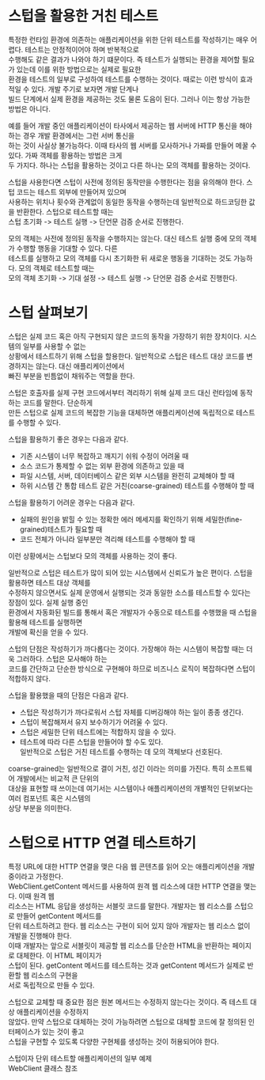 # **스텁을 활용한 거친 테스트**  
특정한 런타임 환경에 의존하는 애플리케이션을 위한 단위 테스트를 작성하기는 매우 어렵다. 테스트는 안정적이어야 하며 반복적으로  
수행해도 같은 결과가 나와야 하기 떄문이다. 즉 테스트가 실행되는 환경을 제어할 필요가 있는데 이를 위한 방법으로는 실제로 필요한  
환경을 테스트의 일부로 구성하여 테스트를 수행하는 것이다. 때로는 이런 방식이 효과적일 수 있다. 개발 주기로 보자면 개발 단계나  
빌드 단계에서 실제 환경을 제공하는 것도 물론 도음이 된다. 그러나 이는 항상 가능한 방법은 아니다.  
  
예를 들어 개발 중인 애플리케이션이 타사에서 제공하는 웹 서버에 HTTP 통신을 해야 하는 경우 개발 환경에서는 그런 서버 통신을  
하는 것이 사실상 불가능하다. 이때 타사의 웹 서버를 모사하거나 가짜를 만들어 메꿀 수 있다. 가짜 객체를 황용하는 방법은 크게  
두 가지다. 하나는 스텁을 활용하는 것이고 다른 하나는 모의 객체를 활용하는 것이다.  
  
스텁을 사용한다면 스텁이 사전에 정의된 동작만을 수행한다는 점을 유의해야 한다. 스텁 코드는 테스트 외부에 만들어져 있으며  
사용하는 위치나 횟수와 관계없이 동일한 동작을 수행하는데 일반적으로 하드코딩한 값을 반환한다. 스텁으로 테스트할 때는  
스텁 초기화 -> 테스트 실행 -> 단언문 검증 순서로 진행한다.  
  
모의 객체는 사전에 정의된 동작을 수행하지는 않는다. 대신 테스트 실행 중에 모의 객체가 수행할 행동을 기대할 수 있다. 다른  
테스트를 실행하고 모의 객체를 다시 초기화한 뒤 새로운 행동을 기대하는 것도 가능하다. 모의 객체로 테스트할 때는   
모의 객체 초기화 -> 기대 설정 -> 테스트 실행 -> 단언문 검증 순서로 진행한다.  
  
# **스텁 살펴보기**  
스텁은 실제 코드 혹은 아직 구현되지 않은 코드의 동작을 가장하기 위한 장치이다. 시스템의 일부를 사용할 수 없는  
상황에서 테스트하기 위해 스텁을 할용한다. 일반적으로 스텁은 테스트 대상 코드를 변경하지는 않는다. 대신 애플리케이션에서  
빠진 부분을 빈틈없이 채워주는 역할을 한다.  
  
스텁은 호출자를 실제 구현 코드에서부터 격리하기 위해 실제 코드 대신 런타임에 동작하는 코드를 말한다. 단순하게  
만든 스텁으로 실제 코드의 복잡한 기능을 대체하면 애플리케이션에 독립적으로 테스트를 수행할 수 있다.  
  
스텁을 활용하기 좋은 경우는 다음과 같다.  
- 기존 시스템이 너무 복잡하고 깨지기 쉬워 수정이 어려울 때  
- 소스 코드가 통제할 수 없는 외부 환경에 의존하고 있을 때  
- 파일 시스템, 서버, 데이터베이스 같은 외부 시스템을 완전히 교체해야 할 때  
- 하위 시스템 간 통합 테스트 같은 거친(coarse-grained) 테스트를 수행해야 할 때
  
스텁을 활용하기 어려운 경우는 다음과 같다.  
- 실패의 원인을 밝힐 수 있는 정확한 에러 메세지를 확인하기 위해 세밀한(fine-grained)테스트가 필요할 때  
- 코드 전체가 아니라 일부분만 격리해 테스트를 수행해야 할 때  
  
이런 상황에서는 스텁보다 모의 객체를 사용하는 것이 좋다.  
  
일반적으로 스텁은 테스트가 많이 되어 있는 시스템에서 신뢰도가 높은 편이다. 스텁을 활용하면 테스트 대상 객체를  
수정하지 않으면서도 실제 운영에서 실행되는 것과 동일한 소스를 테스트할 수 있다는 장점이 있다. 실제 실행 중인  
환경에서 자동화된 빌드를 통해서 혹은 개발자가 수동으로 테스트를 수행했을 때 스텁을 활용해 테스트를 실행하면  
개발에 확신을 얻을 수 있다.  
  
스텁의 단점은 작성하기가 까다롭다는 것이다. 가장해야 하는 시스템이 복잡할 때는 더욱 그러하다. 스텁은 모사해야 하는  
코드를 간단하고 단순한 방식으로 구현해야 하므로 비즈니스 로직이 복잡하다면 스텁이 적합하지 않다.  
  
스텁을 활용했을 때의 단점은 다음과 같다.  
- 스텁은 작성하기가 까다로워서 스텁 자체를 디버깅해야 하는 일이 종종 생긴다.  
- 스텁이 복잡해져서 유지 보수하기가 어려울 수 있다.  
- 스텁은 세밀한 단위 테스트에는 적합하지 않을 수 있다.  
- 테스트에 따라 다른 스텁을 만들어야 할 수도 있다.  
일반적으로 스텁은 거친 테스트를 수행하는 데 모의 객체보다 선호된다.  
  
coarse-grained는 일반적으로 결이 거친, 성긴 이라는 의미를 가진다. 특히 소프트웨어 개발에서는 비교적 큰 단위의  
대상을 표현할 때 쓰이는데 여기서는 시스템이나 애플리케이션의 개별적인 단위보다는 여러 컴포넌트 혹은 시스템의  
상당 부분을 의미한다.  
  
# **스텁으로 HTTP 연결 테스트하기**  
특정 URL에 대한 HTTP 연결을 맺은 다음 웹 콘텐츠를 읽어 오는 애플리케이션을 개발 중이라고 가정한다.  
WebClient.getContent 메서드를 사용하여 원격 웹 리소스에 대한 HTTP 연결을 맺는다. 이때 원격 웹  
리소스는 HTML 응답을 생성하는 서블릿 코드를 말한다. 개발자는 웹 리소스를 스텁으로 만들어 getContent 메서드를  
단위 테스트하려고 한다. 웹 리소스는 구현이 되어 있지 않아 개발자는 웹 리소스 없이 개발을 진행해야 한다.  
이때 개발자는 앞으로 서블릿이 제공할 웹 리소스를 단순한 HTML을 반환하는 페이지로 대체한다. 이 HTML 페이지가  
스텁이 된다. getContent 메서드를 테스트하는 것과 getContent 메서드가 실제로 반환할 웹 리소스의 구현을  
서로 독립적으로 만들 수 있다.  
  
스텁으로 교체할 때 중요한 점은 원본 메서드는 수정하지 않는다는 것이다. 즉 테스트 대상 애플리케이션을 수정하지  
않았다. 만약 스텁으로 대체하는 것이 가능하려면 스텁으로 대체할 코드에 잘 정의된 인터페이스가 있는 것이 좋고  
스텁을 구현할 수 있도록 다양한 구현체를 생성하는 것이 허용되어야 한다.  
  
스텁이자 단위 테스트할 애플리케이션의 일부 예제  
WebClient 클래스 참조  
  
